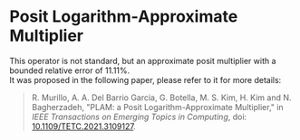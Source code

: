 # Posit Logarithm-Approximate Multiplier

This operator is not standard, but an approximate posit multiplier with a bounded relative error of 11.11%.  
It was proposed in the following paper, please refer to it for more details:
> R. Murillo, A. A. Del Barrio Garcia, G. Botella, M. S. Kim, H. Kim and N. Bagherzadeh, "PLAM: a Posit Logarithm-Approximate Multiplier," in *IEEE Transactions on Emerging Topics in Computing*, doi: [10.1109/TETC.2021.3109127](https://doi.org/10.1109/TETC.2021.3109127).
